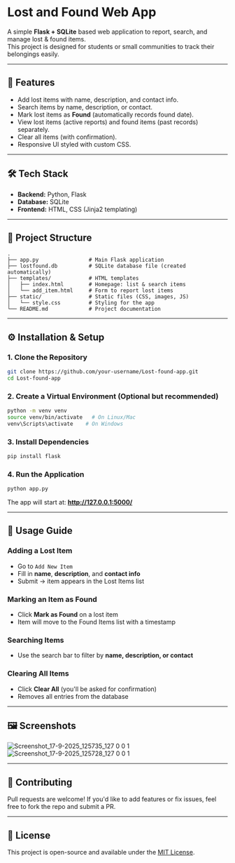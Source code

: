 # Lost and Found Web App

A simple **Flask + SQLite** based web application to report, search, and
manage lost & found items.\
This project is designed for students or small communities to track
their belongings easily.

------------------------------------------------------------------------

## 🚀 Features

-   Add lost items with name, description, and contact info.
-   Search items by name, description, or contact.
-   Mark lost items as **Found** (automatically records found date).
-   View lost items (active reports) and found items (past records)
    separately.
-   Clear all items (with confirmation).
-   Responsive UI styled with custom CSS.

------------------------------------------------------------------------

## 🛠️ Tech Stack

-   **Backend:** Python, Flask
-   **Database:** SQLite
-   **Frontend:** HTML, CSS (Jinja2 templating)

------------------------------------------------------------------------

## 📂 Project Structure

    .
    ├── app.py                # Main Flask application
    ├── lostfound.db          # SQLite database file (created automatically)
    ├── templates/            # HTML templates
    │   ├── index.html        # Homepage: list & search items
    │   └── add_item.html     # Form to report lost items
    ├── static/               # Static files (CSS, images, JS)
    │   └── style.css         # Styling for the app
    └── README.md             # Project documentation

------------------------------------------------------------------------

## ⚙️ Installation & Setup

### 1. Clone the Repository

``` bash
git clone https://github.com/your-username/Lost-found-app.git
cd Lost-found-app
```

### 2. Create a Virtual Environment (Optional but recommended)

``` bash
python -m venv venv
source venv/bin/activate   # On Linux/Mac
venv\Scripts\activate    # On Windows
```

### 3. Install Dependencies

``` bash
pip install flask
```

### 4. Run the Application

``` bash
python app.py
```

The app will start at: **http://127.0.0.1:5000/**

------------------------------------------------------------------------

## 📖 Usage Guide

### Adding a Lost Item

-   Go to `Add New Item`
-   Fill in **name**, **description**, and **contact info**
-   Submit → item appears in the Lost Items list

### Marking an Item as Found

-   Click **Mark as Found** on a lost item
-   Item will move to the Found Items list with a timestamp

### Searching Items

-   Use the search bar to filter by **name, description, or contact**

### Clearing All Items

-   Click **Clear All** (you'll be asked for confirmation)
-   Removes all entries from the database

------------------------------------------------------------------------

## 🖼️ Screenshots
![Screenshot_17-9-2025_125735_127 0 0 1](https://github.com/user-attachments/assets/3066eb5b-0612-4429-b441-1c1b467f569c)
![Screenshot_17-9-2025_125728_127 0 0 1](https://github.com/user-attachments/assets/da1fe288-52b6-4630-b786-590a5cbba2bd)



------------------------------------------------------------------------

## 🤝 Contributing

Pull requests are welcome! If you'd like to add features or fix issues,
feel free to fork the repo and submit a PR.

------------------------------------------------------------------------

## 📜 License

This project is open-source and available under the [MIT
License](LICENSE).
